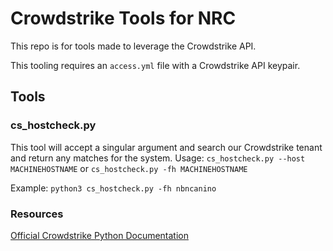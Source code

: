 # Crowdstrike Tools for NRC

This repo is for tools made to leverage the Crowdstrike API.

This tooling requires an `access.yml` file with a Crowdstrike API keypair.

## Tools

### cs_hostcheck.py
This tool will accept a singular argument and search our Crowdstrike tenant and return any matches for the system.
Usage: `cs_hostcheck.py --host MACHINEHOSTNAME` or `cs_hostcheck.py -fh MACHINEHOSTNAME`

Example: `python3 cs_hostcheck.py -fh nbncanino`
 
 ### Resources
 [Official Crowdstrike Python Documentation](https://falconpy.io/)